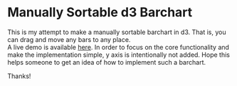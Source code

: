 # Manually Sortable d3 Barchart
This is my attempt to make a manually sortable barchart in d3.
That is, you can drag and move any bars to any place.   
A live demo is available [here](https://bl.ocks.org/Lulkafe/097a34f373cfe70f3acec3f4c5c69f34).
In order to focus on the core functionality and make the implementation simple, y axis is intentionally not added.
Hope this helps someone to get an idea of how to implement such a barchart.

Thanks!
